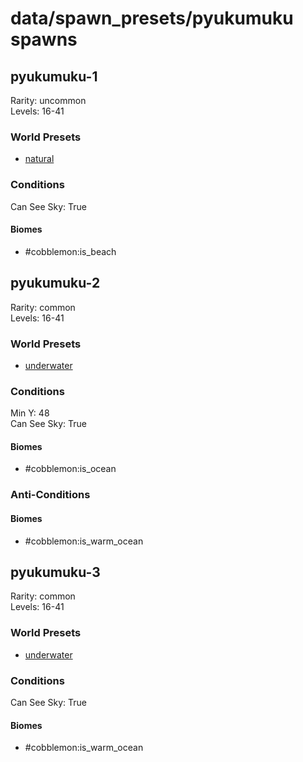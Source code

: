 # data/spawn_presets/pyukumuku spawns  
  
## pyukumuku-1  
Rarity: uncommon  
Levels: 16-41  
  
### World Presets  
* [natural](/data/world_presets/natural.md)  
  
### Conditions  
Can See Sky: True  
  
#### Biomes  
  * #cobblemon:is_beach
  
  
## pyukumuku-2  
Rarity: common  
Levels: 16-41  
  
### World Presets  
* [underwater](/data/world_presets/underwater.md)  
  
### Conditions  
Min Y: 48  
Can See Sky: True  
  
#### Biomes  
  * #cobblemon:is_ocean
  
  
### Anti-Conditions  
  
#### Biomes  
  * #cobblemon:is_warm_ocean
  
  
## pyukumuku-3  
Rarity: common  
Levels: 16-41  
  
### World Presets  
* [underwater](/data/world_presets/underwater.md)  
  
### Conditions  
Can See Sky: True  
  
#### Biomes  
  * #cobblemon:is_warm_ocean
  
